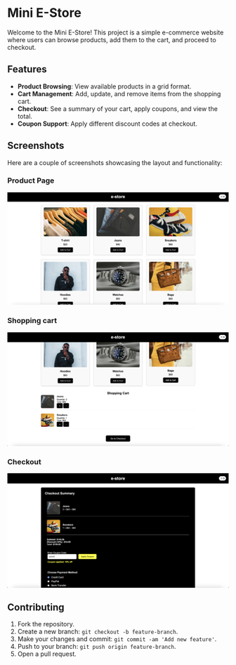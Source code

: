 # Mini E-Store

Welcome to the Mini E-Store! This project is a simple e-commerce website where users can browse products, add them to the cart, and proceed to checkout.

## Features

- **Product Browsing**: View available products in a grid format.
- **Cart Management**: Add, update, and remove items from the shopping cart.
- **Checkout**: See a summary of your cart, apply coupons, and view the total.
- **Coupon Support**: Apply different discount codes at checkout.

## Screenshots

Here are a couple of screenshots showcasing the layout and functionality:

### Product Page
![Product Page](images/screen1.png)

### Shopping cart
![Checkout Page](images/screen2.png)

### Checkout
![Checkout Page](images/screen3.png)

## Contributing

1. Fork the repository.
2. Create a new branch: `git checkout -b feature-branch`.
3. Make your changes and commit: `git commit -am 'Add new feature'`.
4. Push to your branch: `git push origin feature-branch`.
5. Open a pull request.
